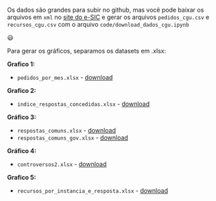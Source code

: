 Os dados são grandes para subir no github, mas você pode baixar os arquivos em `xml` no [site do e-SIC](http://www.consultaesic.cgu.gov.br/busca/_layouts/15/DownloadPedidos/DownloadDados.aspx)
e gerar os arquivos `pedidos_cgu.csv` e `recursos_cgu.csv` com o arquivo `code/download_dados_cgu.ipynb`

:smiley:

Para gerar os gráficos, separamos os datasets em .xlsx:

**Grafico 1:**
* `pedidos_por_mes.xlsx` - [download](data/pedidos_por_mes.xlsx)

**Grafico 2:**
* `indice_respostas_concedidas.xlsx` - [download](data/indice_respostas_concedidas.xlsx)

**Gráfico 3:**
* `respostas_comuns.xlsx` - [download](data/respostas_comuns.xlsx)
* `respostas_comuns_gov.xlsx` - [download](data/respostas_comuns_gov.xlsx)

**Gráfico 4:**
* `controversos2.xlsx` - [download](data/controversos2.xlsx)

**Grafico 5:**
* `recursos_por_instancia_e_resposta.xlsx` - [download](data/recursos_por_instancia_e_resposta.xlsx)
